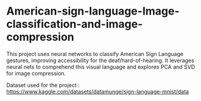 # American-sign-language-Image-classification-and-image-compression
This project uses neural networks to classify American Sign Language gestures, improving accessibility for the deaf/hard-of-hearing. It leverages neural nets to comprehend this visual language and explores PCA and SVD for image compression.

Dataset used for the project : https://www.kaggle.com/datasets/datamunge/sign-language-mnist/data
